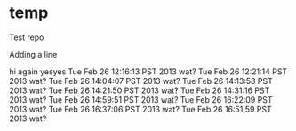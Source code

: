 temp
====

Test repo


Adding a line

hi again
yesyes
Tue Feb 26 12:16:13 PST 2013 wat?
Tue Feb 26 12:21:14 PST 2013 wat?
Tue Feb 26 14:04:07 PST 2013 wat?
Tue Feb 26 14:13:58 PST 2013 wat?
Tue Feb 26 14:21:50 PST 2013 wat?
Tue Feb 26 14:31:16 PST 2013 wat?
Tue Feb 26 14:59:51 PST 2013 wat?
Tue Feb 26 16:22:09 PST 2013 wat?
Tue Feb 26 16:37:06 PST 2013 wat?
Tue Feb 26 16:51:59 PST 2013 wat?
